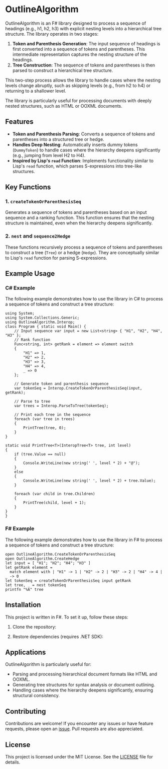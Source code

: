 # OutlineAlgorithm

OutlineAlgorithm is an F# library designed to process a sequence of headings (e.g., h1, h2, h3) with explicit nesting levels into a hierarchical tree structure. The library operates in two stages:

1. **Token and Parenthesis Generation**: The input sequence of headings is first converted into a sequence of tokens and parentheses. This intermediate representation captures the nesting structure of the headings.
2. **Tree Construction**: The sequence of tokens and parentheses is then parsed to construct a hierarchical tree structure.

This two-step process allows the library to handle cases where the nesting levels change abruptly, such as skipping levels (e.g., from h2 to h4) or returning to a shallower level.

The library is particularly useful for processing documents with deeply nested structures, such as HTML or OOXML documents.

## Features

- **Token and Parenthesis Parsing**: Converts a sequence of tokens and parentheses into a structured tree or hedge.
- **Handles Deep Nesting**: Automatically inserts dummy tokens (`DummyToken`) to handle cases where the hierarchy deepens significantly (e.g., jumping from level H2 to H4).
- **Inspired by Lisp's `read` Function**: Implements functionality similar to Lisp's `read` function, which parses S-expressions into tree-like structures.

## Key Functions

### 1. `createTokenOrParenthesisSeq`
Generates a sequence of tokens and parentheses based on an input sequence and a ranking function. This function ensures that the nesting structure is maintained, even when the hierarchy deepens significantly.

### 2. `nest` and `sequence2Hedge`
These functions recursively process a sequence of tokens and parentheses to construct a tree (`Tree`) or a hedge (`Hedge`). They are conceptually similar to Lisp's `read` function for parsing S-expressions.

## Example Usage

### C# Example

The following example demonstrates how to use the library in C# to process a sequence of tokens and construct a tree structure:


~~~
using System;
using System.Collections.Generic;
using OutlineAlgorithm.Interop;
class Program { static void Main() {
    // Input sequence var input = new List<string> { "H1", "H2", "H4", "H3" };
    // Rank function
    Func<string, int> getRank = element => element switch
    {
        "H1" => 1,
        "H2" => 2,
        "H3" => 3,
        "H4" => 4,
        _ => 0
    };

    // Generate token and parenthesis sequence
    var tokenSeq = Interop.CreateTokenOrParenthesisSeq(input, getRank);

    // Parse to tree
    var trees = Interop.ParseToTree(tokenSeq);

    // Print each tree in the sequence
    foreach (var tree in trees)
    {
        PrintTree(tree, 0);
    }
}

static void PrintTree<T>(InteropTree<T> tree, int level)
{
    if (tree.Value == null)
    {
        Console.WriteLine(new string(' ', level * 2) + "@");
    }
    else
    {
        Console.WriteLine(new string(' ', level * 2) + tree.Value);
    }

    foreach (var child in tree.Children)
    {
        PrintTree(child, level + 1);
    }
}
}
~~~
### F# Example

The following example demonstrates how to use the library in F# to process a sequence of tokens and construct a tree structure:
~~~
open OutlineAlgorithm.CreateTokenOrParenthesisSeq
open OutlineAlgorithm.CreateHedge
let input = [ "H1"; "H2"; "H4"; "H3" ]
let getRank element =
  match element with | "H1" -> 1 | "H2" -> 2 | "H3" -> 2 | "H4" -> 4 | _ -> 0
let tokenSeq = createTokenOrParenthesisSeq input getRank
let tree, _ = nest tokenSeq
printfn "%A" tree
~~~


## Installation

This project is written in F#. To set it up, follow these steps:

1. Clone the repository:

2. Restore dependencies (requires .NET SDK):


## Applications

OutlineAlgorithm is particularly useful for:
- Parsing and processing hierarchical document formats like HTML and OOXML.
- Generating tree structures for syntax analysis or document outlining.
- Handling cases where the hierarchy deepens significantly, ensuring structural consistency.

## Contributing

Contributions are welcome! If you encounter any issues or have feature requests, please open an [issue](https://github.com/your-username/OutlineAlgorithm/issues). Pull requests are also appreciated.

## License

This project is licensed under the MIT License. See the [LICENSE](LICENSE) file for details.
